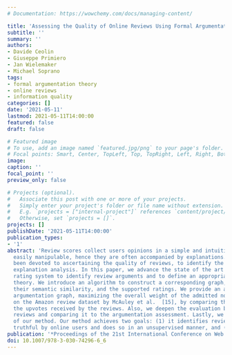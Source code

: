 ```yaml
---
# Documentation: https://wowchemy.com/docs/managing-content/

title: 'Assessing the Quality of Online Reviews Using Formal Argumentation Theory'
subtitle: ''
summary: ''
authors:
- Davide Ceolin
- Giuseppe Primiero
- Jan Wielemaker
- Michael Soprano 
tags:
- formal argumentation theory
- online reviews
- information quality 
categories: []
date: '2021-05-11'
lastmod: 2021-05-11T14:00:00
featured: false
draft: false

# Featured image
# To use, add an image named `featured.jpg/png` to your page's folder.
# Focal points: Smart, Center, TopLeft, Top, TopRight, Left, Right, BottomLeft, Bottom, BottomRight.
image:
caption: ''
focal_point: ''
preview_only: false

# Projects (optional).
#   Associate this post with one or more of your projects.
#   Simply enter your project's folder or file name without extension.
#   E.g. `projects = ["internal-project"]` references `content/project/deep-learning/index.md`.
#   Otherwise, set `projects = []`.
projects: []
publishDate: '2021-05-11T14:00:00'
publication_types:
- '1' 
abstract: 'Review scores collect users opinions in a simple and intuitive manner. However, review scores are also
  easily manipulable, hence they are often accompanied by explanations. A substantial amount of research has
  been devoted to ascertaining the quality of reviews, to identify the most useful and authentic scores through
  explanation analysis. In this paper, we advance the state of the art in review quality analysis. We introduce a
  rating system to identify review arguments and to define an appropriate weighted semantics through formal argumentation
  theory. We introduce an algorithm to construct a corresponding graph, based on a selection of weighted arguments,
  their semantic similarity, and the supported ratings. We provide an algorithm to identify the model of such an
  argumentation graph, maximizing the overall weight of the admitted nodes and edges. We evaluate these contributions
  on the Amazon review dataset by McAuley et al.  [15], by comparing the results of our argumentation assessment with
  the upvotes received by the reviews. Also, we deepen the evaluation by crowdsourcing a multidimensional assessment of
  reviews and comparing it to the argumentation assessment. Lastly, we perform a user study to evaluate the explainability
  of our method. Our method achieves two goals: (1) it identifies reviews that are considered useful, comprehensible,
  truthful by online users and does so in an unsupervised manner, and (2) it provides an explanation of quality assessments.' 
publication: '*Proceedings of the 21st International Conference on Web Engineering. Conference Ranks (2021): GGS B-, Core B.*'
doi: 10.1007/978-3-030-74296-6_6
---
```

